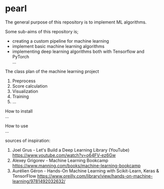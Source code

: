 # pearl

The general purpose of this repository is to implement ML algorithms.

Some sub-aims of this repository is;

- creating a custom pipeline for machine learning
- implement basic machine learning algorithms
- implementing deep learning algorithms both with Tensorflow and PyTorch \
  ...

The class plan of the machine learning project

1. Preprocess
2. Score calculation
3. Visualization
4. Training
5. ...

How to install \
...

How to use \
...


sources of inspiration:

1. Joel Grus - Let's Build a Deep Learning Library (YouTube)
   <https://www.youtube.com/watch?v=o64FV-ez6Gw>
2. Alexey Grigorev - Machine Learning Bookcamp
   <https://www.manning.com/books/machine-learning-bookcamp>
3. Aurélien Géron - Hands-On Machine Learning with Scikit-Learn, Keras & TensorFlow
   <https://www.oreilly.com/library/view/hands-on-machine-learning/9781492032632/>

